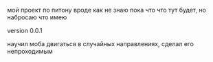 мой проект по питону вроде как
не знаю пока что что тут будет, но набросаю что имею

version 0.0.1

научил моба двигаться в случайных направлениях, сделал его непроходимым
